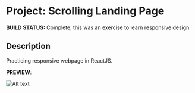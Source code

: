 <h1>Project: Scrolling Landing Page</h1>

**BUILD STATUS:** Complete, this was an exercise to learn responsive design

<h2>Description</h2>
Practicing responsive webpage in ReactJS.

**PREVIEW**:

![Alt text](src/images/preview.gif)